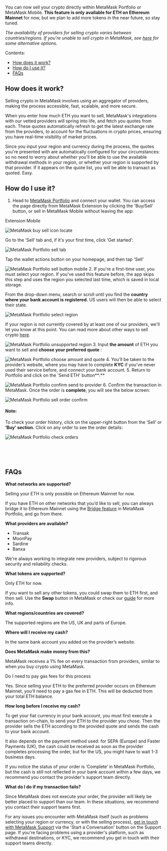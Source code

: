 You can now sell your crypto directly within MetaMask Portfolio or MetaMask Mobile. **This feature is only available for ETH on Ethereum Mainnet** for now, but we plan to add more tokens in the near future, so stay tuned.


*The availability of providers for selling crypto varies between countries/regions. If you're unable to sell crypto in MetaMask, see [here](https://support.metamask.io/hc/en-us/articles/18118071123995-My-country-region-isn-t-supported-for-selling-crypto) for some alternative options.*


Contents:


* [How does it work?](#h_01G1R6YS963SFK81VXHM6SRZFJ)
* [How do I use it?](#h_01G1R6YZ5FZ87RD2NVHGWNM0NM)
* [FAQs](#h_01G1R6Z5C9XTKJM8VTG3DT7G3A)


How does it work?
-----------------


Selling crypto in MetaMask involves using an aggregator of providers, making the process accessible, fast, scalable, and more secure.


When you enter how much ETH you want to sell, MetaMask's integrations with our vetted providers will spring into life, and fetch you quotes from each. These quotes automatically refresh to get the latest exchange rate from the providers, to account for the fluctuations in crypto prices, ensuring you have real-time visibility of market prices. 


Since you input your region and currency during the process, the quotes you're presented with are automatically configured for your circumstances: so no need to worry about whether you'll be able to use the available withdrawal methods in your region, or whether your region is supported by that provider. If it appears on the quote list, you will be able to transact as quoted. Easy.


How do I use it?
----------------


1. Head to [MetaMask Portfolio](https://portfolio.metamask.io/) and connect your wallet. You can access the page directly from MetaMask Extension by clicking the 'Buy/Sell' button, or sell in MetaMask Mobile without leaving the app:




Extension Mobile


![MetaMask buy sell icon locate](https://support.metamask.io/hc/article_attachments/19727729487131)


Go to the ‘Sell’ tab and, if it's your first time, click ‘Get started’:


![MetaMask Portfolio sell tab](https://support.metamask.io/hc/article_attachments/18406337893915)  
  





Tap the wallet actions button on your homepage, and then tap 'Sell'


![MetaMask Portfolio sell button mobile](https://support.metamask.io/hc/article_attachments/21129928474267)
2. If you're a first-time user, you must select your region. If you've used this feature before, the app skips this step and uses the region you selected last time, which is saved in local storage. 


From the drop-down menu, search or scroll until you find the **country where your bank account is registered.** US users will then be able to select their state.  



![MetaMask Portfolio select region](https://support.metamask.io/hc/article_attachments/18406337896987)


If your region is not currently covered by at least one of our providers, we'll let you know at this point. You can read more about other ways to sell crypto [here](https://support.metamask.io/hc/en-us/articles/18118071123995-My-country-region-isn-t-supported-for-selling-crypto).


![MetaMask Portfolio unsupported region](https://support.metamask.io/hc/article_attachments/18406337898267)
3. Input  **the amount**  of ETH you want to sell and  **choose your preferred quote** :


![MetaMask Portfolio choose amount and quote](https://support.metamask.io/hc/article_attachments/18406352305307)
4. You’ll be taken to the provider’s website, where you may have to complete **KYC** if you've never used their service before, and connect your bank account.
5. Return to Portfolio and click on the 'Send ETH' button**:**


![MetaMask Portfolio confirm send to provider](https://support.metamask.io/hc/article_attachments/18406352305691)
6. Confirm the transaction in MetaMask. Once the order is **complete**, you will see the below screen:


![MetaMask Portfolio sell order confirm](https://support.metamask.io/hc/article_attachments/18406352307739)



#### Note:


To check your order history, click on the upper-right button from the ‘Sell’ or **‘**Buy’ section**.** Click on any order to see the order details:


![MetaMask Portfolio check orders](https://support.metamask.io/hc/article_attachments/18406352310811)


 


 



FAQs
----




**What networks are supported?**

Selling your ETH is only possible on Ethereum Mainnet for now.


If you have ETH on other networks that you’d like to sell, you can always bridge it to Ethereum Mainnet using the [Bridge feature](https://support.metamask.io/hc/en-us/articles/10055915089819-How-to-use-the-bridge) in MetaMask Portfolio, and go from there.





**What providers are available?**

* Transak
* MoonPay
* Sardine
* Banxa


We're always working to integrate new providers, subject to rigorous security and reliability checks.





**What tokens are supported?**

Only ETH for now.


If you want to sell any other tokens, you could swap them to ETH first, and then sell. Use the **Swap** button in MetaMask or check our [guide](https://support.metamask.io/hc/en-us/articles/4405093054363-User-Guide-Swaps) for more info.





**What regions/countries are covered?**

The supported regions are the US, UK and parts of Europe.





**Where will I receive my cash?**

In the same bank account you added on the provider’s website.





**Does MetaMask make money from this?**

MetaMask receives a 1% fee on every transaction from providers, similar to when you buy crypto using MetaMask.





Do I need to pay gas fees for this process

Yes. Since selling your ETH to the preferred provider occurs on Ethereum Mainnet, you'll need to pay a gas fee in ETH. This will be deducted from your total ETH balance.





**How long before I receive my cash?**

To get your fiat currency in your bank account, you must first execute a transaction on-chain, to send your ETH to the provider you chose. Then the provider sells the ETH according to the provided quote and sends the cash to your bank account.


It also depends on the payment method used: for SEPA (Europe) and Faster Payments (UK), the cash could be received as soon as the provider completes processing the order, but for the US, you might have to wait 1-3 business days.


If you notice the status of your order is ‘Complete’ in MetaMask Portfolio, but the cash is still not reflected in your bank account within a few days, we recommend you contact the provider's support team directly.





**What do I do if my transaction fails?**

Since MetaMask does not execute your order, the provider will likely be better placed to support than our team. In these situations, we recommend you contact their support teams first.


For any issues you encounter with MetaMask itself (such as problems selecting your region or currency, or with the selling process), [get in touch with MetaMask Support](https://support.metamask.io/hc/en-us/articles/360058969391) via the 'Start a Conversation' button on the Support page. If you're facing problems using a provider's platform, such as withdrawal destinations, or KYC, we recommend you get in touch with their support teams directly.




